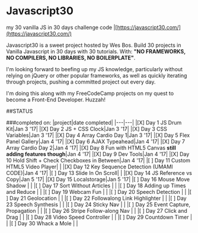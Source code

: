 # Javascript30
my 30 vanilla JS in 30 days challenge code |[https://javascript30.com/](https://javascript30.com/)

Javascript30 is a sweet project hosted by Wes Bos. Build 30 projects in Vanilla Javascript in 30 days with 30 tutorials. With:
**"NO FRAMEWORKS, NO COMPILERS, NO LIBRARIES, NO BOILERPLATE"**.

I'm looking forward to beefing up my JS knowledge, particularly without relying on jQuery or other popular frameworks, as well as quickly iterating through projects, pushing a committed project out every day.

I'm doing this along with my FreeCodeCamp projects on my quest to become a Front-End Developer. Huzzah!

##STATUS

###completed on:
|project|date completed|
|---|---|
|[X] Day 1 JS Drum Kit|Jan 3 '17|
|[X] Day 2 JS + CSS Clock|Jan 3 '17|
|[X] Day 3 CSS Variables|Jan 3 '17|
|[X] Day 4 Array Cardio Day 1|Jan 3 '17|
|[X] Day 5 Flex Panel Gallery|Jan 4 '17|
|[X] Day 6 AJAX Typeahead|Jan 4 '17|
|[X] Day 7 Array Cardio Day 2|Jan 4 '17|
|[X] Day 8 Fun with HTML5 Canvas **still adding features though**|Jan 4 '17|
|[X] Day 9 Dev Tools|Jan 4 '17|
|[X] Day 10 Hold Shift + Check Checkboxes in Between|Jan 4 '17|
|[ ] Day 11 Custom HTML5 Video Player| |
|[X] Day 12 Key Sequence Detection (UMAMI CODE)|Jan 4 '17|
|[ ] Day 13 Slide In On Scroll| |
|[X] Day 14 JS Reference vs Copy|Jan 5 '17|
|[X] Day 15 Localstorage|Jan 5 '17|
|[ ] Day 16 Mouse Move Shadow | |
|[ ] Day 17 Sort Without Articles | |
|[ ] Day 18 Adding up Times and Reduce | |
|[ ] Day 19 Webcam Fun | |
|[ ] Day 20 Speech Detection | |
|[ ] Day 21 Geolocation | |
|[ ] Day 22 Followalong Link Highlighter | |
|[ ] Day 23 Speech Synthesis | |
|[ ] Day 24 Sticky Nav | |
|[ ] Day 25 Event Capture, Propagation | |
|[ ] Day 26 Stripe Follow-along Nav | |
|[ ] Day 27 Click and Drag | |
|[ ] Day 28 Video Speed Controller | |
|[ ] Day 29 Countdown Timer | |
|[ ] Day 30 Whack a Mole | |
